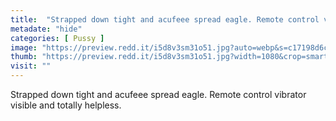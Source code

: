 ```yaml
---
title:  "Strapped down tight and acufeee spread eagle. Remote control vibrator visible and totally helpless."
metadate: "hide"
categories: [ Pussy ]
image: "https://preview.redd.it/i5d8v3sm31o51.jpg?auto=webp&s=c17198d6c25c298942c41d91a175f374e3d98b96"
thumb: "https://preview.redd.it/i5d8v3sm31o51.jpg?width=1080&crop=smart&auto=webp&s=574455c084bb1fde855db084bdb7756d00203b84"
visit: ""
---
```

Strapped down tight and acufeee spread eagle. Remote control vibrator visible and totally helpless.
